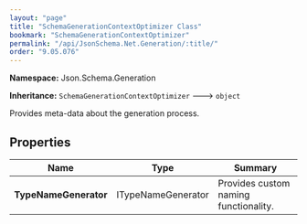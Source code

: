 ```yaml
---
layout: "page"
title: "SchemaGenerationContextOptimizer Class"
bookmark: "SchemaGenerationContextOptimizer"
permalink: "/api/JsonSchema.Net.Generation/:title/"
order: "9.05.076"
---
```

**Namespace:** Json.Schema.Generation

**Inheritance:**
`SchemaGenerationContextOptimizer`
 🡒 
`object`

Provides meta-data about the generation process.

## Properties

| Name | Type | Summary |
|---|---|---|
| **TypeNameGenerator** | ITypeNameGenerator | Provides custom naming functionality. |

